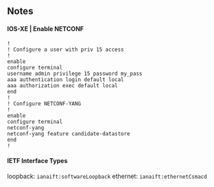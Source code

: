 ## Notes

#### IOS-XE | Enable NETCONF

```
!
! Configure a user with priv 15 access
!
enable
configure terminal
username admin privilege 15 password my_pass
aaa authentication login default local
aaa authorization exec default local
end
!
! Configure NETCONF-YANG
!
enable
configure terminal
netconf-yang
netconf-yang feature candidate-datastore
end
!
```

#### IETF Interface Types

loopback: `ianaift:softwareLoopback`
ethernet: `ianaift:ethernetCsmacd`